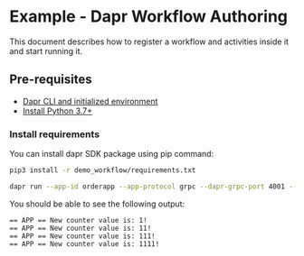 # Example - Dapr Workflow Authoring

This document describes how to register a workflow and activities inside it and start running it.

## Pre-requisites

- [Dapr CLI and initialized environment](https://docs.dapr.io/getting-started)
- [Install Python 3.7+](https://www.python.org/downloads/)

### Install requirements

You can install dapr SDK package using pip command:

<!-- STEP
name: Install requirements
-->

```sh
pip3 install -r demo_workflow/requirements.txt
```

<!-- END_STEP -->

<!-- STEP
name: Running this example
expected_stdout_lines:
  - "== APP == New counter value is: 1!"
  - "== APP == New counter value is: 11!"
  - "== APP == New counter value is: 111!"
  - "== APP == New counter value is: 1111!"
background: true
timeout_seconds: 30
sleep: 15
-->

```sh
dapr run --app-id orderapp --app-protocol grpc --dapr-grpc-port 4001 --components-path components --placement-host-address localhost:50005 -- python3 app.py
```

<!-- END_STEP -->

You should be able to see the following output:
```
== APP == New counter value is: 1!
== APP == New counter value is: 11!
== APP == New counter value is: 111!
== APP == New counter value is: 1111!
```
